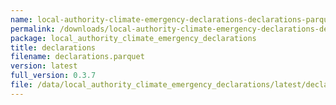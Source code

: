 ```yaml
---
name: local-authority-climate-emergency-declarations-declarations-parquet
permalink: /downloads/local-authority-climate-emergency-declarations-declarations-parquet/latest
package: local_authority_climate_emergency_declarations
title: declarations
filename: declarations.parquet
version: latest
full_version: 0.3.7
file: /data/local_authority_climate_emergency_declarations/latest/declarations.parquet
---
```

